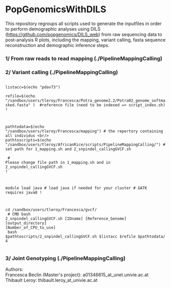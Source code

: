 # PopGenomicsWithDILS

This repository regroups all scripts used to generate the inputfiles in order to perform demographic analyses using DILS (https://github.com/popgenomics/DILS_web) from raw sequencing data to post-analysis R plots, including the mapping, variant calling, fasta sequence reconstruction and demographic inference steps.

### 1/ From raw reads to read mapping (./PipelineMappingCalling)


### 2/ Variant calling (./PipelineMappingCalling)

<code>
listacc=$(echo "pdav73") <br/>
refile=$(echo "/sandbox/users/tleroy/Francesca/Potra_genome2.2/Potra02_genome_softmasked.fasta" )  #reference file (need to be indexed => script_index.sh) ! <br/>

pathtodata=$(echo "/sandbox/users/tleroy/Francesca/mapping") # the repertory containing all individus <br/>
pathtoscripts=$(echo "/sandbox/users/tleroy/AfricanRice/scripts/PipelineMappingCalling/") # set path for 1_mapping.sh and 2_snpindel_callingGVCF.sh <br><br>
\# Please change file path in 1_mapping.sh and in 2_snpindel_callingGVCF.sh ! <br/>

module load java # load java if needed for your cluster # GATK requires java8 !<br/>

cd /sandbox/users/tleroy/Francesca/gvcf/<br/>
\# CMD bash 2_snpindel_callingGVCF.sh [IDname] [Reference_Genome] [output_directory] [Number_of_CPU_to_use] <br/>
bash $pathtoscripts/2_snpindel_callingGVCF.sh $listacc $refile $pathtodata/ 4<br/>
</code>

### 3/ Joint Genotyping (./PipelineMappingCalling)



Authors:<br>
Francesca Beclin (Master's project): a01346615_at_unet.univie.ac.at<br>
Thibault Leroy: thibault.leroy_at_univie.ac.at<br>
